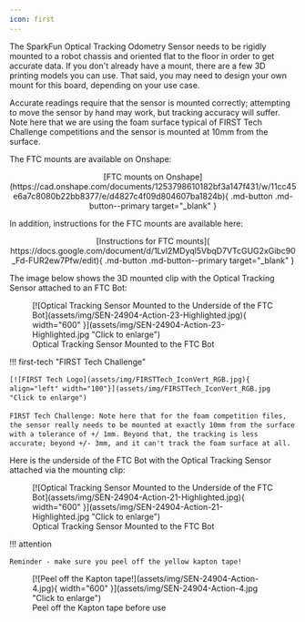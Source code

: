 ```yaml
---
icon: first
---
```


<!--
[![FIRST Tech Logo](assets/img/FIRSTTech_IconVert_RGB.jpg){ align="center" width="200"}](assets/img/FIRSTTech_IconVert_RGB.jpg "Click to enlarge")
-->

The SparkFun Optical Tracking Odometry Sensor needs to be rigidly mounted to a robot chassis and oriented flat to the floor in order to get accurate data. If you don't already have a mount, there are a few 3D printing models you can use. That said, you may need to design your own mount for this board, depending on your use case. 

Accurate readings require that the sensor is mounted correctly; attempting to move the sensor by hand may work, but tracking accuracy will suffer. Note here that we are using the foam surface typical of FIRST Tech Challenge competitions and the sensor is mounted at 10mm from the surface.


The FTC mounts are available on Onshape: 

<center>
	[FTC mounts on Onshape](https://cad.onshape.com/documents/1253798610182bf3a147f431/w/11cc45e6a7c8080b22bb8377/e/d4827c4f09d804607ba1824b){ .md-button .md-button--primary target="_blank" }
</center>

In addition, instructions for the FTC mounts are available here:

<center>
	[Instructions for FTC mounts]( https://docs.google.com/document/d/1Lvl2MDyql5VbqD7VTcGUG2xGibc90_Fd-FUR2ew7Pfw/edit){ .md-button .md-button--primary target="_blank" }
</center>



The image below shows the 3D mounted clip with the Optical Tracking Sensor attached to an FTC Bot: 

<figure markdown>
[![Optical Tracking Sensor Mounted to the Underside of the FTC Bot](assets/img/SEN-24904-Action-23-Highlighted.jpg){ width="600" }](assets/img/SEN-24904-Action-23-Highlighted.jpg "Click to enlarge")
<figcaption markdown>Optical Tracking Sensor Mounted to the FTC Bot</figcaption>
</figure>

!!! first-tech "FIRST Tech Challenge"

	[![FIRST Tech Logo](assets/img/FIRSTTech_IconVert_RGB.jpg){ align="left" width="100"}](assets/img/FIRSTTech_IconVert_RGB.jpg "Click to enlarge")

	FIRST Tech Challenge: Note here that for the foam competition files, the sensor really needs to be mounted at exactly 10mm from the surface with a tolerance of +/ 1mm. Beyond that, the tracking is less accurate; beyond +/- 3mm, and it can't track the foam surface at all.


Here is the underside of the FTC Bot with the Optical Tracking Sensor attached via the mounting clip: 

<figure markdown>
[![Optical Tracking Sensor Mounted to the Underside of the FTC Bot](assets/img/SEN-24904-Action-21-Highlighted.jpg){ width="600" }](assets/img/SEN-24904-Action-21-Highlighted.jpg "Click to enlarge")
<figcaption markdown>Optical Tracking Sensor Mounted to the FTC Bot</figcaption>
</figure>



!!! attention

	Reminder - make sure you peel off the yellow kapton tape! 


<figure markdown>
[![Peel off the Kapton tape!](assets/img/SEN-24904-Action-4.jpg){ width="600" }](assets/img/SEN-24904-Action-4.jpg "Click to enlarge")
<figcaption markdown>Peel off the Kapton tape before use</figcaption>
</figure>

